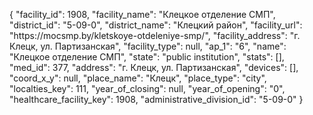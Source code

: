 {
    "facility_id": 1908,
    "facility_name": "Клецкое отделение СМП",
    "district_id": "5-09-0",
    "district_name": "Клецкий район",
    "facility_url": "https:\/\/mocsmp.by\/kletskoye-otdeleniye-smp\/",
    "facility_address": "г. Клецк, ул. Партизанская",
    "facility_type": null,
    "ap_1": "6",
    "name": "Клецкое отделение СМП",
    "state": "public institution",
    "stats": [],
    "med_id": 377,
    "address": "г. Клецк, ул. Партизанская",
    "devices": [],
    "coord_x_y": null,
    "place_name": "Клецк",
    "place_type": "city",
    "localties_key": 111,
    "year_of_closing": null,
    "year_of_opening": "0",
    "healthcare_facility_key": 1908,
    "administrative_division_id": "5-09-0"
}